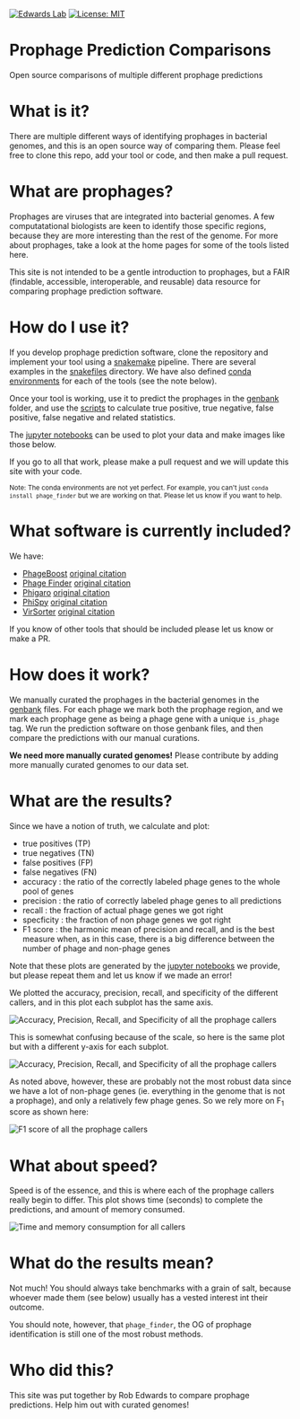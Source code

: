 [![Edwards Lab](https://img.shields.io/badge/Bioinformatics-EdwardsLab-03A9F4)](https://edwards.sdsu.edu/research)
[![License: MIT](https://img.shields.io/badge/License-MIT-yellow.svg)](https://opensource.org/licenses/MIT)



# Prophage Prediction Comparisons

Open source comparisons of multiple different prophage predictions

# What is it?

There are multiple different ways of identifying prophages in bacterial genomes, and this is an open source way of comparing them. Please feel free to clone this repo, add your tool or code, and then make a pull request.

# What are prophages?

Prophages are viruses that are integrated into bacterial genomes. A few computatational biologists are keen to identify those specific regions, because they are more interesting than the rest of the genome. For more about prophages, take a look at the home pages for some of the tools listed here.

This site is not intended to be a gentle introduction to prophages, but a FAIR (findable, accessible, interoperable, and reusable) data resource for comparing prophage prediction software.

# How do I use it?

If you develop prophage prediction software, clone the repository and implement your tool using a [snakemake](https://snakemake.readthedocs.io/) pipeline. There are several examples in the [snakefiles](snakefiles) directory. We have also defined [conda environments](conda/) for each of the tools (see the note below). 

Once your tool is working, use it to predict the prophages in the [genbank](genbank) folder, and use the [scripts](scripts) to calculate true positive, true negative, false positive, false negative and related statistics.

The [jupyter notebooks](jupyter_notebooks) can be used to plot your data and make images like those below.

If you go to all that work, please make a pull request and we will update this site with your code.

<small>Note: The conda environments are not yet perfect. For example, you can't just `conda install phage_finder` but we are working on that. Please let us know if you want to help.</small>


# What software is currently included?

We have:
 - [PhageBoost](http://phageboost.ml) [original citation](https://www.biorxiv.org/content/10.1101/2020.08.09.243022v1.full.pdf)
 - [Phage Finder](http://phage-finder.sourceforge.net/) [original citation](https://www.ncbi.nlm.nih.gov/pmc/articles/PMC1635311/)
 - [Phigaro](https://github.com/bobeobibo/phigaro) [original citation](https://academic.oup.com/bioinformatics/article-abstract/36/12/3882/5822875?redirectedFrom=fulltext)
 - [PhiSpy](https://github.com/linsalrob/phispy) [original citation](https://pubmed.ncbi.nlm.nih.gov/22584627/)
 - [VirSorter](https://github.com/simroux/VirSorter) [original citation](https://peerj.com/articles/985/) 

If you know of other tools that should be included please let us know or make a PR.

# How does it work?

We manually curated the prophages in the bacterial genomes in the [genbank](genbank/) files. For each phage we mark both the prophage region, and we mark each prophage gene as being a phage gene with a unique `is_phage` tag. We run the prediction software on those genbank files, and then compare the predictions with our manual curations.

**We need more manually curated genomes!** Please contribute by adding more manually curated genomes to our data set.

# What are the results?

Since we have a notion of truth, we calculate and plot:

 - true positives (TP)
 - true negatives (TN)
 - false positives (FP)
 - false negatives (FN)
 - accuracy : the ratio of the correctly labeled phage genes to the whole pool of genes
 - precision : the ratio of correctly labeled phage genes to all predictions
 - recall : the fraction of actual phage genes we got right
 - specficity : the fraction of non phage genes we got right
 - F1 score : the harmonic mean of precision and recall, and is the best measure when, as in this case, there is a big difference between the number of phage and non-phage genes

Note that these plots are generated by the [jupyter notebooks](jupyter_notebooks) we provide, but please repeat them and let us know if we made an error!

We plotted the accuracy, precision, recall, and specificity of the different callers, and in this plot each subplot has the same axis.

![Accuracy, Precision, Recall, and Specificity of all the prophage callers](img/sensitivity_specificity.png "Accuracy, Precision, Recall, and Specificity of the prophage callers (clockwise from top left)")


This is somewhat confusing because of the scale, so here is the same plot but with a different y-axis for each subplot.

 
![Accuracy, Precision, Recall, and Specificity of all the prophage callers](img/sensitivity_specificity_rel.png "Accuracy, Precision, Recall, and Specificity of the prophage callers (clockwise from top left)")

As noted above, however, these are probably not the most robust data since we have a lot of non-phage genes (ie. everything in the genome that is not a prophage), and only a relatively few phage genes. So we rely more on F<sub>1</sub> score as shown here:


![F1 score of all the prophage callers](img/f1_score.png "F1 score of the prophage callers")

# What about speed?

Speed is of the essence, and this is where each of the prophage callers really begin to differ. This plot shows time (seconds) to complete the predictions, and amount of memory consumed.

![Time and memory consumption for all callers](img/timing.png "Timing and memory consumption")



# What do the results mean?

Not much! You should always take benchmarks with a grain of salt, because whoever made them (see below) usually has a vested interest int their outcome.

You should note, however, that `phage_finder`, the OG of prophage identification is still one of the most robust methods.

# Who did this?

This site was put together by Rob Edwards to compare prophage predictions. Help him out with curated genomes!
